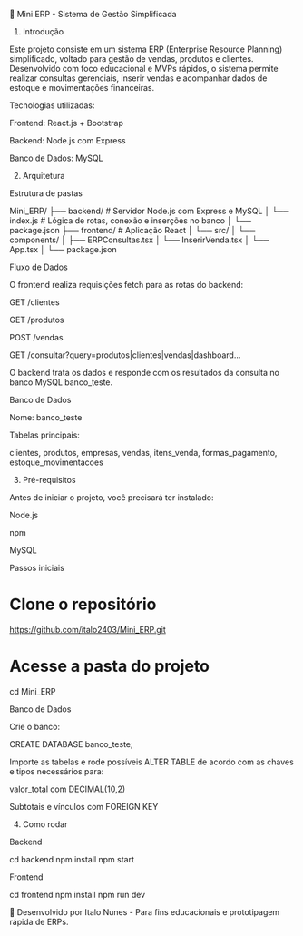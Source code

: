 📘 Mini ERP - Sistema de Gestão Simplificada

1. Introdução

Este projeto consiste em um sistema ERP (Enterprise Resource Planning) simplificado, voltado para gestão de vendas, produtos e clientes. Desenvolvido com foco educacional e MVPs rápidos, o sistema permite realizar consultas gerenciais, inserir vendas e acompanhar dados de estoque e movimentações financeiras.

Tecnologias utilizadas:

Frontend: React.js + Bootstrap

Backend: Node.js com Express

Banco de Dados: MySQL

2. Arquitetura

Estrutura de pastas

Mini_ERP/
├── backend/               # Servidor Node.js com Express e MySQL
│   └── index.js           # Lógica de rotas, conexão e inserções no banco
│   └── package.json
├── frontend/              # Aplicação React
│   └── src/
│       └── components/
│           ├── ERPConsultas.tsx
│           └── InserirVenda.tsx
│       └── App.tsx
│   └── package.json

Fluxo de Dados

O frontend realiza requisições fetch para as rotas do backend:

GET /clientes

GET /produtos

POST /vendas

GET /consultar?query=produtos|clientes|vendas|dashboard...

O backend trata os dados e responde com os resultados da consulta no banco MySQL banco_teste.

Banco de Dados

Nome: banco_teste

Tabelas principais:

clientes, produtos, empresas, vendas, itens_venda, formas_pagamento, estoque_movimentacoes

3. Pré-requisitos

Antes de iniciar o projeto, você precisará ter instalado:

Node.js

npm

MySQL

Passos iniciais

# Clone o repositório
https://github.com/italo2403/Mini_ERP.git

# Acesse a pasta do projeto
cd Mini_ERP

Banco de Dados

Crie o banco:

CREATE DATABASE banco_teste;

Importe as tabelas e rode possíveis ALTER TABLE de acordo com as chaves e tipos necessários para:

valor_total com DECIMAL(10,2)

Subtotais e vínculos com FOREIGN KEY

4. Como rodar

Backend

cd backend
npm install
npm start

Frontend

cd frontend
npm install
npm run dev

📌 Desenvolvido por Italo Nunes - Para fins educacionais e prototipagem rápida de ERPs.
